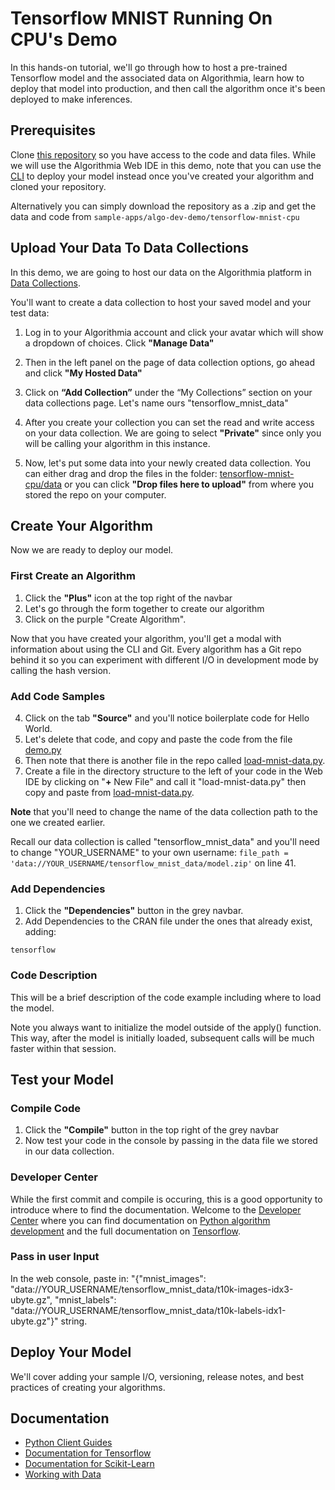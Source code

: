 # Tensorflow MNIST Running On CPU's Demo

In this hands-on tutorial, we'll go through how to host a pre-trained Tensorflow model and the associated data on Algorithmia, learn how to deploy that model into production, and then call the algorithm once it's been deployed to make inferences.

## Prerequisites 

Clone [this repository](https://github.com/algorithmiaio/sample-apps/) so you have access to the code and data files. While we will use the Algorithmia Web IDE in this demo, note that you can use the [CLI](https://algorithmia.com/developers/clients/cli/) to deploy your model instead once you've created your algorithm and cloned your repository.

Alternatively you can simply download the repository as a .zip and get the data and code from `sample-apps/algo-dev-demo/tensorflow-mnist-cpu`

## Upload Your Data To Data Collections

In this demo, we are going to host our data on the Algorithmia platform in [Data Collections](https://algorithmia.com/developers/data/hosted/). 

You'll want to create a data collection to host your saved model and your test data: 

1. Log in to your Algorithmia account and click your avatar which will show a dropdown of choices. Click **"Manage Data"**

2. Then in the left panel on the page of data collection options, go ahead and click **"My Hosted Data"**

3. Click on **“Add Collection”** under the “My Collections” section on your data collections page. Let's name ours "tensorflow_mnist_data"

4. After you create your collection you can set the read and write access on your data collection. We are going to select **"Private"** since only you will be calling your algorithm in this instance. 

5. Now, let's put some data into your newly created data collection. You can either drag and drop the files in the folder: [tensorflow-mnist-cpu/data](https://github.com/algorithmiaio/sample-apps/raw/master/algo-dev-demo/tensorflow-mnist-cpu/data) or you can click **"Drop files here to upload"** from where you stored the repo on your computer.

## Create Your Algorithm

Now we are ready to deploy our model.

### First Create an Algorithm
1. Click the **"Plus"** icon at the top right of the navbar
2. Let's go through the form together to create our algorithm
3. Click on the purple "Create Algorithm".

Now that you have created your algorithm, you'll get a modal with information about using the CLI and Git. Every algorithm has a Git repo behind it so you can experiment with different I/O in development mode by calling the hash version.

### Add Code Samples
4. Click on the tab **"Source"** and you'll notice boilerplate code for Hello World.
5. Let's delete that code, and copy and paste the code from the file [demo.py](https://github.com/algorithmiaio/sample-apps/blob/master/algo-dev-demo/tensorflow-mnist-cpu/demo.py)
6. Then note that there is another file in the repo called [load-mnist-data.py](https://github.com/algorithmiaio/sample-apps/blob/master/algo-dev-demo/tensorflow-mnist-cpu/load-mnist-data.py).
7. Create a file in the directory structure to the left of your code in the Web IDE by clicking on "**+** New File" and call it "load-mnist-data.py" then copy and paste from [load-mnist-data.py](https://github.com/algorithmiaio/sample-apps/blob/master/algo-dev-demo/tensorflow-mnist-cpu/load-mnist-data.py).

**Note** that you'll need to change the name of the data collection path to the one we created earlier. 

Recall our data collection is called "tensorflow_mnist_data" and you'll need
to change "YOUR_USERNAME" to your own username: `file_path =
'data://YOUR_USERNAME/tensorflow_mnist_data/model.zip'` on line 41.

### Add Dependencies
1. Click the **"Dependencies"** button in the grey navbar.
2. Add Dependencies to the CRAN file under the ones that already exist, adding:
```
tensorflow
```
 
### Code Description
This will be a brief description of the code example including where to load the model. 

Note you always want to initialize the model outside of the apply() function. This way, after the model is initially loaded, subsequent calls will be much faster within that session.

## Test your Model

### Compile Code
1. Click the **"Compile"** button in the top right of the grey navbar
2. Now test your code in the console by passing in the data file we stored in our data collection.

### Developer Center
While the first commit and compile is occuring, this is a good opportunity to introduce where to find the documentation. Welcome to the [Developer Center](https://algorithmia.com/developers/) where you can find documentation on [Python algorithm development](https://algorithmia.com/developers/algorithm-development/languages/python/) and the full documentation on [Tensorflow](https://algorithmia.com/developers/model-deployment/tensorflow/).

### Pass in user Input
In the web console, paste in: "{"mnist_images": "data://YOUR_USERNAME/tensorflow_mnist_data/t10k-images-idx3-ubyte.gz", "mnist_labels": "data://YOUR_USERNAME/tensorflow_mnist_data/t10k-labels-idx1-ubyte.gz"}" string.

## Deploy Your Model
We'll cover adding your sample I/O, versioning, release notes, and best practices of creating your algorithms.

## Documentation

- [Python Client Guides](https://algorithmia.com/developers/algorithm-development/languages/python/)
- [Documentation for Tensorflow](https://algorithmia.com/developers/model-deployment/tensorflow/)
- [Documentation for Scikit-Learn](https://algorithmia.com/developers/model-deployment/scikit/)
- [Working with Data](https://algorithmia.com/developers/data/)

